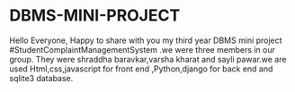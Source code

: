 # DBMS-MINI-PROJECT
Hello Everyone,   Happy to share with you my third year DBMS mini project #StudentComplaintManagementSystem .we were three members in our group. They were shraddha baravkar,varsha kharat and sayli pawar.we are used Html,css,javascript for front end ,Python,django for back end and sqlite3 database.

